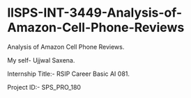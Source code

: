 # llSPS-INT-3449-Analysis-of-Amazon-Cell-Phone-Reviews
Analysis of Amazon Cell Phone Reviews.

My self- Ujjwal Saxena.

Internship Title:- RSIP Career Basic AI 081.

Project ID:- SPS_PRO_180
